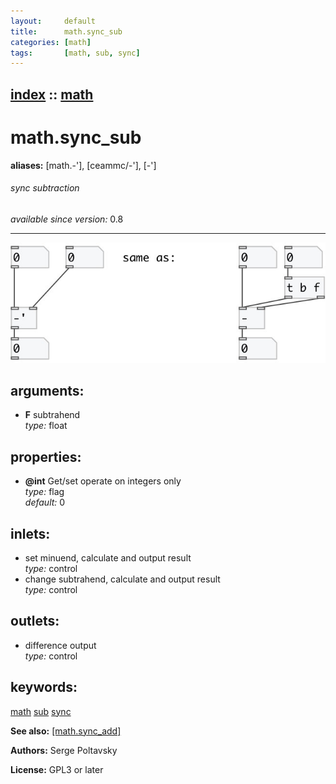 ```yaml
---
layout:     default
title:      math.sync_sub
categories: [math]
tags:       [math, sub, sync]
---
```

[index](index.html) :: [math](category_math.html)
---

# math.sync_sub
**aliases:** [math.-&#39;], [ceammc/-&#39;], [-&#39;]


###### sync subtraction

*available since version:* 0.8

---




[![example](../examples/img/math.sync_sub.jpg)](../examples/pd/math.sync_sub.pd)



## arguments:

* **F**
subtrahend<br>
_type:_ float<br>





## properties:

* **@int** 
Get/set operate on integers only<br>
_type:_ flag<br>
_default:_ 0<br>



## inlets:

* set minuend, calculate and output result<br>
_type:_ control
* change subtrahend, calculate and output result<br>
_type:_ control



## outlets:

* difference output<br>
_type:_ control



## keywords:

[math](keywords/math.html)
[sub](keywords/sub.html)
[sync](keywords/sync.html)



**See also:**
[\[math.sync_add\]](math.sync_add.html)




**Authors:** Serge Poltavsky




**License:** GPL3 or later





